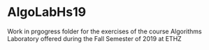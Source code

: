 # AlgoLabHs19

Work in prgogress folder for the exercises of the course Algorithms Laboratory offered during the Fall Semester of 2019 at ETHZ 
